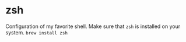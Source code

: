 # zsh

Configuration of my favorite shell. Make sure that `zsh` is installed on your system.
`brew install zsh`

